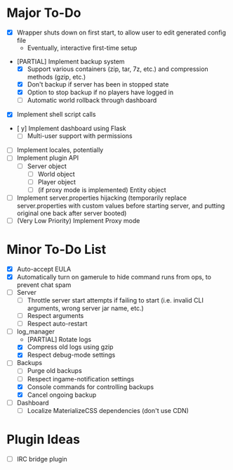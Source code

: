 # Major To-Do #

- [x] Wrapper shuts down on first start, to allow user to edit generated config file
    - Eventually, interactive first-time setup

- [PARTIAL] Implement backup system
    - [x] Support various containers (zip, tar, 7z, etc.) and compression methods (gzip, etc.)
    - [x] Don't backup if server has been in stopped state
    - [x] Option to stop backup if no players have logged in
    - [ ] Automatic world rollback through dashboard
- [x] Implement shell script calls
- [ y] Implement dashboard using Flask
    - [ ] Multi-user support with permissions
- [ ] Implement locales, potentially
- [ ] Implement plugin API
    - [ ] Server object
        - [ ] World object
        - [ ] Player object
        - [ ] (if proxy mode is implemented) Entity object
- [ ] Implement server.properties hijacking (temporarily replace server.properties with custom values before starting server, and putting original one back after server booted)
- [ ] (Very Low Priority) Implement Proxy mode

# Minor To-Do List #
- [x] Auto-accept EULA
- [x] Automatically turn on gamerule to hide command runs from ops, to prevent chat spam
- [ ] Server
    - [ ] Throttle server start attempts if failing to start (i.e. invalid CLI arguments, wrong server jar name, etc.)
    - [ ] Respect arguments
    - [ ] Respect auto-restart
- [ ] log_manager
    - [PARTIAL] Rotate logs
    - [x] Compress old logs using gzip
    - [x] Respect debug-mode settings
- [ ] Backups
    - [ ] Purge old backups
    - [ ] Respect ingame-notification settings
    - [x] Console commands for controlling backups
    - [x] Cancel ongoing backup
- [ ] Dashboard
    - [ ] Localize MaterializeCSS dependencies (don't use CDN)

# Plugin Ideas #
- [ ] IRC bridge plugin
